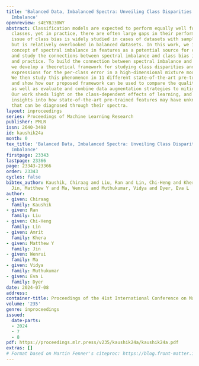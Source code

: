 ```yaml
---
title: 'Balanced Data, Imbalanced Spectra: Unveiling Class Disparities with Spectral
  Imbalance'
openreview: s4EYBJ30WY
abstract: Classification models are expected to perform equally well for different
  classes, yet in practice, there are often large gaps in their performance. This
  issue of class bias is widely studied in cases of datasets with sample imbalance,
  but is relatively overlooked in balanced datasets. In this work, we introduce the
  concept of spectral imbalance in features as a potential source for class disparities
  and study the connections between spectral imbalance and class bias in both theory
  and practice. To build the connection between spectral imbalance and class gap,
  we develop a theoretical framework for studying class disparities and derive exact
  expressions for the per-class error in a high-dimensional mixture model setting.
  We then study this phenomenon in 11 different state-of-the-art pre-trained encoders,
  and show how our proposed framework can be used to compare the quality of encoders,
  as well as evaluate and combine data augmentation strategies to mitigate the issue.
  Our work sheds light on the class-dependent effects of learning, and provides new
  insights into how state-of-the-art pre-trained features may have unknown biases
  that can be diagnosed through their spectra.
layout: inproceedings
series: Proceedings of Machine Learning Research
publisher: PMLR
issn: 2640-3498
id: kaushik24a
month: 0
tex_title: 'Balanced Data, Imbalanced Spectra: Unveiling Class Disparities with Spectral
  Imbalance'
firstpage: 23343
lastpage: 23366
page: 23343-23366
order: 23343
cycles: false
bibtex_author: Kaushik, Chiraag and Liu, Ran and Lin, Chi-Heng and Khera, Amrit and
  Jin, Matthew Y and Ma, Wenrui and Muthukumar, Vidya and Dyer, Eva L
author:
- given: Chiraag
  family: Kaushik
- given: Ran
  family: Liu
- given: Chi-Heng
  family: Lin
- given: Amrit
  family: Khera
- given: Matthew Y
  family: Jin
- given: Wenrui
  family: Ma
- given: Vidya
  family: Muthukumar
- given: Eva L
  family: Dyer
date: 2024-07-08
address:
container-title: Proceedings of the 41st International Conference on Machine Learning
volume: '235'
genre: inproceedings
issued:
  date-parts:
  - 2024
  - 7
  - 8
pdf: https://proceedings.mlr.press/v235/kaushik24a/kaushik24a.pdf
extras: []
# Format based on Martin Fenner's citeproc: https://blog.front-matter.io/posts/citeproc-yaml-for-bibliographies/
---
```

